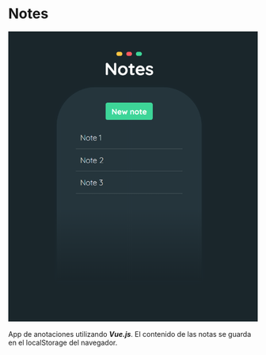 # Notes

![Screenshot](/src/assets/screenshot.png)

App de anotaciones utilizando ***Vue.js***. El contenido de las notas se guarda en el localStorage del navegador.